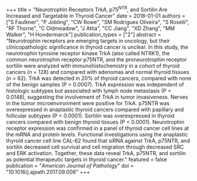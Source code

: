 +++
title = "Neurotrophin Receptors TrkA, p75<sup>NTR</sup>, and Sortilin Are Increased and Targetable in Thyroid Cancer"
date = 2018-01-01
authors = ["S Faulkner", "P Jobling", "CW Rowe", "SM Rodrigues Oliveira", "S Roselli", "RF Thorne", "C Oldmeadow", "J Attia", "CC Jiang", "XD Zhang", "MM Walker", "H Hondermarck"]
publication_types = ["2"]
abstract = "Neurotrophin receptors are emerging targets in oncology, but their clinicopathologic significance in thyroid cancer is unclear. In this study, the neurotrophin tyrosine receptor kinase TrkA (also called NTRK1), the common neurotrophin receptor p75NTR, and the proneurotrophin receptor sortilin were analyzed with immunohistochemistry in a cohort of thyroid cancers (n = 128) and compared with adenomas and normal thyroid tissues (n = 62). TrkA was detected in 20% of thyroid cancers, compared with none of the benign samples (P = 0.0007). TrkA expression was independent of histologic subtypes but associated with lymph node metastasis (P = 0.0148), suggesting the involvement of TrkA in tumor invasiveness. Nerves in the tumor microenvironment were positive for TrkA. p75NTR was overexpressed in anaplastic thyroid cancers compared with papillary and follicular subtypes (P < 0.0001). Sortilin was overexpressed in thyroid cancers compared with benign thyroid tissues (P < 0.0001). Neurotrophin receptor expression was confirmed in a panel of thyroid cancer cell lines at the mRNA and protein levels. Functional investigations using the anaplastic thyroid cancer cell line CAL-62 found that siRNA against TrkA, p75NTR, and sortilin decreased cell survival and cell migration through decreased SRC and ERK activation. Together, these data reveal TrkA, p75NTR, and sortilin as potential therapeutic targets in thyroid cancer."
featured = false
publication = "*American Journal of Pathology*"
doi = "10.1016/j.ajpath.2017.09.008"
+++

